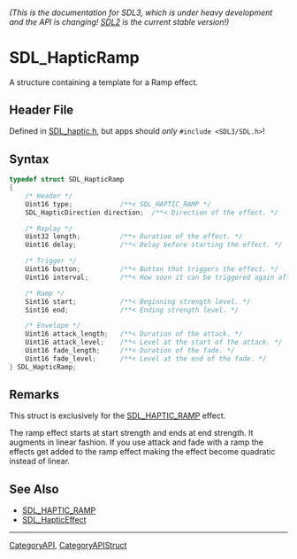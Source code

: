###### (This is the documentation for SDL3, which is under heavy development and the API is changing! [SDL2](https://wiki.libsdl.org/SDL2/) is the current stable version!)
# SDL_HapticRamp

A structure containing a template for a Ramp effect.

## Header File

Defined in [SDL_haptic.h](https://github.com/libsdl-org/SDL/blob/main/include/SDL3/SDL_haptic.h), but apps should _only_ `#include <SDL3/SDL.h>`!

## Syntax

```c
typedef struct SDL_HapticRamp
{
    /* Header */
    Uint16 type;            /**< SDL_HAPTIC_RAMP */
    SDL_HapticDirection direction;  /**< Direction of the effect. */

    /* Replay */
    Uint32 length;          /**< Duration of the effect. */
    Uint16 delay;           /**< Delay before starting the effect. */

    /* Trigger */
    Uint16 button;          /**< Button that triggers the effect. */
    Uint16 interval;        /**< How soon it can be triggered again after button. */

    /* Ramp */
    Sint16 start;           /**< Beginning strength level. */
    Sint16 end;             /**< Ending strength level. */

    /* Envelope */
    Uint16 attack_length;   /**< Duration of the attack. */
    Uint16 attack_level;    /**< Level at the start of the attack. */
    Uint16 fade_length;     /**< Duration of the fade. */
    Uint16 fade_level;      /**< Level at the end of the fade. */
} SDL_HapticRamp;
```

## Remarks

This struct is exclusively for the [SDL_HAPTIC_RAMP](SDL_HAPTIC_RAMP)
effect.

The ramp effect starts at start strength and ends at end strength. It
augments in linear fashion. If you use attack and fade with a ramp the
effects get added to the ramp effect making the effect become quadratic
instead of linear.

## See Also

* [SDL_HAPTIC_RAMP](SDL_HAPTIC_RAMP)
* [SDL_HapticEffect](SDL_HapticEffect)

----
[CategoryAPI](CategoryAPI), [CategoryAPIStruct](CategoryAPIStruct)

